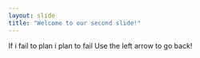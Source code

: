 ```yaml
---
layout: slide
title: "Welcome to our second slide!"
---
```

If i fail to plan i plan to fail
Use the left arrow to go back!